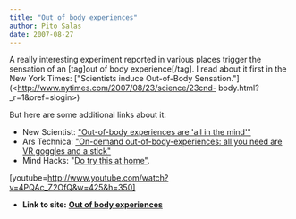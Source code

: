 ```yaml
---
title: "Out of body experiences"
author: Pito Salas
date: 2007-08-27
---
```


A really interesting experiment reported in various places trigger the
sensation of an [tag]out of body experience[/tag]. I read about it first in
the New York Times: ["Scientists induce Out-of-Body
Sensation."](<http://www.nytimes.com/2007/08/23/science/23cnd-
body.html?_r=1&oref=slogin>)

But here are some additional links about it:

  * New Scientist: ["Out-of-body experiences are 'all in the mind'"](<http://www.newscientist.com/article.ns?id=dn12531&feedId=online-news_rss20>)
  * Ars Technica: ["On-demand out-of-body-experiences: all you need are VR goggles and a stick"](<http://arstechnica.com/news.ars/post/20070823-on-demand-out-of-body-experiences-all-you-need-are-vr-goggles-and-a-stick.html>)
  * Mind Hacks: "[Do try this at home"](<http://www.mindhacks.com/blog/2007/08/induced_outofbody_.html>). 

[youtube=http://www.youtube.com/watch?v=4PQAc_Z2OfQ&w=425&h=350]


* **Link to site:** **[Out of body experiences](None)**
